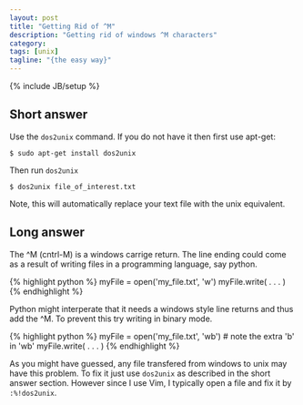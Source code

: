 ```yaml
---
layout: post
title: "Getting Rid of ^M"
description: "Getting rid of windows ^M characters"
category: 
tags: [unix]
tagline: "{the easy way}"
---
```

{% include JB/setup %}
## Short answer

Use the `dos2unix` command. If you do not have it then first use apt-get:

    $ sudo apt-get install dos2unix

Then run `dos2unix` 

    $ dos2unix file_of_interest.txt

Note, this will automatically replace your text file with the unix equivalent.

## Long answer

The ^M (cntrl-M) is a windows carrige return. The line ending could come as a result
of writing files in a programming language, say python.

{% highlight python %}
myFile = open('my_file.txt', 'w')
myFile.write( . . . )
{% endhighlight %}

Python might interperate that it needs a windows style line returns and thus add the ^M.
To prevent this try writing in binary mode.

{% highlight python %}
myFile = open('my_file.txt', 'wb')  # note the extra 'b' in 'wb'
myFile.write( . . . )
{% endhighlight %}

As you might have guessed, any file transfered from windows to unix may have this problem.
To fix it just use `dos2unix` as described in the short answer section. However since I 
use Vim, I typically open a file and fix it by `:%!dos2unix`.
